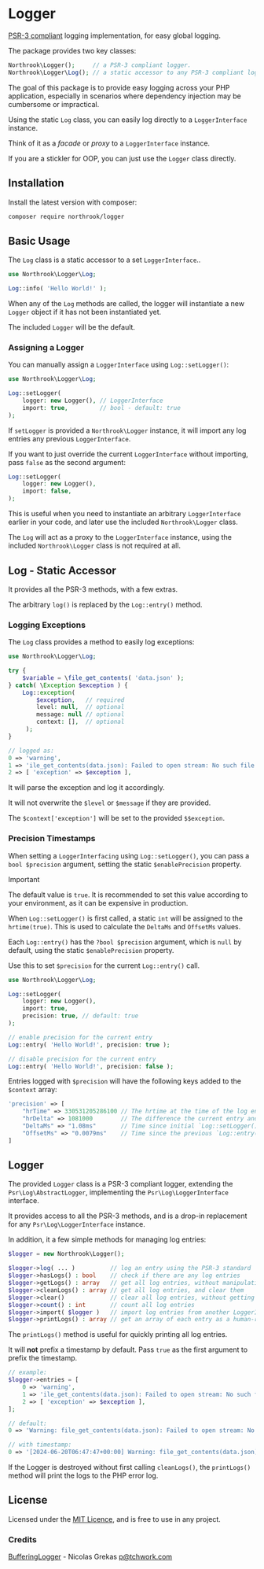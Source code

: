 # Logger

[PSR-3 compliant](https://www.php-fig.org/psr/psr-3/) logging implementation, for easy global logging.

The package provides two key classes:

```php
Northrook\Logger();     // a PSR-3 compliant logger.
Northrook\Logger\Log(); // a static accessor to any PSR-3 compliant logger. 
```

The goal of this package is to provide easy logging across your PHP application,
especially in scenarios where dependency injection may be cumbersome or impractical.

Using the static `Log` class, you can easily log directly to a `LoggerInterface` instance.

Think of it as a _facade_ or _proxy_ to a `LoggerInterface` instance.

If you are a stickler for OOP, you can just use the `Logger` class directly.

## Installation

Install the latest version with composer:

```bash
composer require northrook/logger
```

## Basic Usage

The `Log` class is a static accessor to a set `LoggerInterface`..

```php
use Northrook\Logger\Log;

Log::info( 'Hello World!' );
```

When any of the `Log` methods are called, the logger will instantiate a new `Logger` object if it has not been instantiated yet.

The included `Logger` will be the default.

### Assigning a Logger

You can manually assign a `LoggerInterface` using `Log::setLogger()`:

```php
use Northrook\Logger\Log;

Log::setLogger( 
    logger: new Logger(), // LoggerInterface
    import: true,         // bool - default: true
);
```

If `setLogger` is provided a `Northrook\Logger` instance, it will import any log entries any previous `LoggerInterface`.

If you want to just override the current `LoggerInterface` without importing, pass `false` as the second argument:

```php
Log::setLogger( 
    logger: new Logger(), 
    import: false, 
);
```

This is useful when you need to instantiate an arbitrary `LoggerInterface` earlier in your code,
and later use the included `Northrook\Logger` class.

The `Log` will act as a proxy to the `LoggerInterface` instance, using the included `Northrook\Logger` class is not required at all.

## Log - Static Accessor

It provides all the PSR-3 methods, with a few extras.

The arbitrary `log()` is replaced by the `Log::entry()` method.

### Logging Exceptions

The `Log` class provides a method to easily log exceptions:

```php
use Northrook\Logger\Log;

try {
    $variable = \file_get_contents( 'data.json' );
} catch( \Exception $exception ) {
    Log::exception( 
        $exception,   // required
        level: null,  // optional
        message: null // optional
        context: [],  // optional
     );
}

// logged as:
0 => 'warning',
1 => 'ile_get_contents(data.json): Failed to open stream: No such file or directory',
2 => [ 'exception' => $exception ],

```

It will parse the exception and log it accordingly.

It will not overwrite the `$level` or `$message` if they are provided.

The `$context['exception']` will be set to the provided `$$exception`.

### Precision Timestamps

When setting a `LoggerInterfacing` using `Log::setLogger()`, you can pass a `bool $precision` argument, setting the static `$enablePrecision` property.

>[!IMPORTANT]
> The default value is `true`.
> It is recommended to set this value according to your environment, as it can be expensive in production. 

When `Log::setLogger()` is first called, a static `int` will be assigned to the `hrtime(true)`. This is used to calculate the `DeltaMs` and `OffsetMs` values.

Each `Log::entry()` has the `?bool $precision` argument, which is `null` by default, using the static `$enablePrecision` property.

Use this to set `$precision` for the current `Log::entry()` call.

```php
use Northrook\Logger\Log;

Log::setLogger( 
    logger: new Logger(), 
    import: true, 
    precision: true, // default: true
);

// enable precision for the current entry
Log::entry( 'Hello World!', precision: true );

// disable precision for the current entry
Log::entry( 'Hello World!', precision: false );
```

Entries logged with `$precision` will have the following keys added to the `$context` array:
```php
'precision' => [
    "hrTime" => 330531205286100 // The hrtime at the time of the log entry
    "hrDelta" => 1081000        // The difference the current entry and first `Log::entry()` call
    "DeltaMs" => "1.08ms"       // Time since initial `Log::setLogger()` call in milliseconds
    "OffsetMs" => "0.0079ms"    // Time since the previous `Log::entry( .. precision: true )` call in milliseconds
]
```

## Logger

The provided `Logger` class is a PSR-3 compliant logger, extending the `Psr\Log\AbstractLogger`, implementing the `Psr\Log\LoggerInterface` interface.

It provides access to all the PSR-3 methods, and is a drop-in replacement for any `Psr\Log\LoggerInterface` instance.

In addition, it a few simple methods for managing log entries:

```php
$logger = new Northrook\Logger();

$logger->log( ... )          // log an entry using the PSR-3 standard
$logger->hasLogs() : bool    // check if there are any log entries
$logger->getLogs() : array   // get all log entries, without manipulating them
$logger->cleanLogs() : array // get all log entries, and clear them
$logger->clear()             // clear all log entries, without getting them
$logger->count() : int       // count all log entries
$logger->import( $logger )   // import log entries from another LoggerInterface
$logger->printLogs() : array // get an array of each entry as a human-readable string
```

The `printLogs()` method is useful for quickly printing all log entries.

It will **not** prefix a timestamp by default. Pass `true` as the first argument to prefix the timestamp.

```php
// example:
$logger->entries = [ 
    0 => 'warning',
    1 => 'ile_get_contents(data.json): Failed to open stream: No such file or directory',
    2 => [ 'exception' => $exception ],
];

// default:
0 => 'Warning: file_get_contents(data.json): Failed to open stream: No such file or directory'

// with timestamp:
0 => '[2024-06-20T06:47:47+00:00] Warning: file_get_contents(data.json): Failed to open stream: No such file or directory'

```

If the Logger is destroyed without first calling `cleanLogs()`, the `printLogs()` method will print the logs to the PHP error log.

## License

Licensed under the [MIT Licence](LICENSE), and is free to use in any project.

### Credits

[BufferingLogger](https://github.com/symfony/error-handler/blob/master/BufferingLogger.php) - Nicolas Grekas <p@tchwork.com>